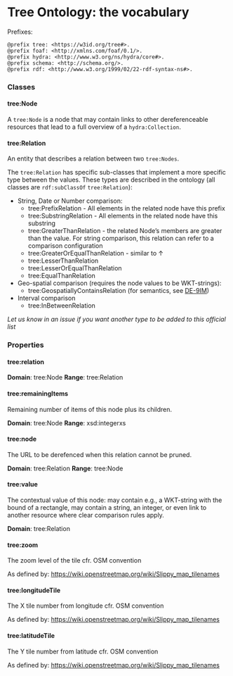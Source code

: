 # Tree Ontology: the vocabulary

Prefixes:

```turtle
@prefix tree: <https://w3id.org/tree#>.
@prefix foaf: <http://xmlns.com/foaf/0.1/>.
@prefix hydra: <http://www.w3.org/ns/hydra/core#>.
@prefix schema: <http://schema.org/>.
@prefix rdf: <http://www.w3.org/1999/02/22-rdf-syntax-ns#>.
```

### Classes

#### tree:Node

A `tree:Node` is a node that may contain links to other dereferenceable resources that lead to a full overview of a `hydra:Collection`.

#### tree:Relation

An entity that describes a relation between two `tree:Nodes`.

The `tree:Relation` has specific sub-classes that implement a more specific type between the values. These types are described in the ontology (all classes are `rdf:subClassOf` `tree:Relation`):
 - String, Date or Number comparison:
   - tree:PrefixRelation - All elements in the related node have this prefix
   - tree:SubstringRelation - All elements in the related node have this substring
   - tree:GreaterThanRelation - the related Node’s members are greater than the value. For string comparison, this relation can refer to a comparison configuration
   - tree:GreaterOrEqualThanRelation - similar to ↑
   - tree:LesserThanRelation
   - tree:LesserOrEqualThanRelation
   - tree:EqualThanRelation
 - Geo-spatial comparison (requires the node values to be WKT-strings): 
   - tree:GeospatiallyContainsRelation (for semantics, see [DE-9IM](https://en.wikipedia.org/wiki/DE-9IM))
 - Interval comparison
   - tree:InBetweenRelation
   
_Let us know in an issue if you want another type to be added to this official list_

### Properties

#### tree:relation

__Domain__: tree:Node
__Range__: tree:Relation


#### tree:remainingItems

Remaining number of items of this node plus its children.

__Domain__: tree:Node
__Range__: xsd:integerxs

#### tree:node

The URL to be derefenced when this relation cannot be pruned.

__Domain__: tree:Relation
__Range__: tree:Node

#### tree:value

The contextual value of this node: may contain e.g., a WKT-string with the bound of a rectangle, may contain a string, an integer, or even link to another resource where clear comparison rules apply.

__Domain__: tree:Relation

#### tree:zoom

The zoom level of the tile cfr. OSM convention

As defined by: https://wiki.openstreetmap.org/wiki/Slippy_map_tilenames

#### tree:longitudeTile

The X tile number from longitude cfr. OSM convention

As defined by: https://wiki.openstreetmap.org/wiki/Slippy_map_tilenames


#### tree:latitudeTile

The Y tile number from latitude cfr. OSM convention

As defined by: https://wiki.openstreetmap.org/wiki/Slippy_map_tilenames
